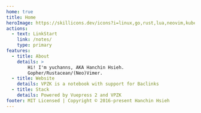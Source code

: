 ```yaml
---
home: true
title: Home
heroImage: https://skillicons.dev/icons?i=linux,go,rust,lua,neovim,kubernetes,docker,typescript,react,vue,php
actions:
  - text: LinkStart
    link: /notes/
    type: primary
features:
  - title: About
    details: >
        Hi! I'm yuchanns, AKA Hanchin Hsieh.
        Gopher/Rustacean/(Neo)Vimer.
  - title: Website
    details: VPZK is a notebook with support for Baclinks
  - title: Stack
    details: Powered by Vuepress 2 and VPZK
footer: MIT Licensed | Copyright © 2016-present Hanchin Hsieh
---
```

